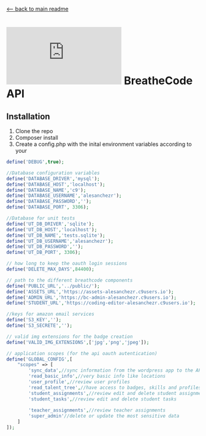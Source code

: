 [<-- back to main readme ](./README.md)
# ![alt text](https://assets.breatheco.de/apis/img/images.php?blob&random&cat=icon&tags=breathecode,32) BreatheCode API

## Installation

1. Clone the repo
2. Composer install
3. Create a config.php with the inital environment variables according to your
```php
define('DEBUG',true);

//Database configuration variables
define('DATABASE_DRIVER','mysql');
define('DATABASE_HOST','localhost');
define('DATABASE_NAME','c9');
define('DATABASE_USERNAME','alesanchezr');
define('DATABASE_PASSWORD','');
define('DATABASE_PORT', 3306);

//Database for unit tests
define('UT_DB_DRIVER','sqlite');
define('UT_DB_HOST','localhost');
define('UT_DB_NAME','tests.sqlite');
define('UT_DB_USERNAME','alesanchezr');
define('UT_DB_PASSWORD','');
define('UT_DB_PORT', 3306);

// how long to keep the oauth login sessions
define('DELETE_MAX_DAYS',84400);

// path to the different breathcode components
define('PUBLIC_URL','../public/');
define('ASSETS_URL','https://assets-alesanchezr.c9users.io');
define('ADMIN_URL','https://bc-admin-alesanchezr.c9users.io');
define('STUDENT_URL','https://coding-editor-alesanchezr.c9users.io');

//keys for amazon email services
define('S3_KEY','');
define('S3_SECRETE','');

// valid img extensions for the badge creation
define('VALID_IMG_EXTENSIONS',['jpg','png','jpeg']);

// application scopes (for the api oauth autentication)
define('GLOBAL_CONFIG',[
    "scopes" => [
        'sync_data',//sync information from the wordpress app to the API
        'read_basic_info',//very basic info like locations
        'user_profile',//review user profiles
        'read_talent_tree',//have access to badges, skills and profiles
        'student_assignments',//review edit and delete student assignments
        'student_tasks',//review edit and delete student tasks
        
        'teacher_assignments',//review teacher assignments
        'super_admin'//delete or update the most sensitive data
    ]
]);
```